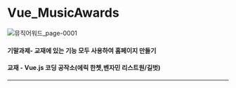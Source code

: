 # Vue_MusicAwards
![뮤직어워드_page-0001](https://user-images.githubusercontent.com/103156290/210203239-0435f991-a9f8-47b5-a55e-11efa4ad1f93.jpg)
<h4>기말과제- 교재에 있는 기능 모두 사용하여 홈페이지 만들기</h4>
<h4>교재 - Vue.js 코딩 공작소(에릭 한쳇,벤자민 리스트원/길벗)</h4>
<hr>


